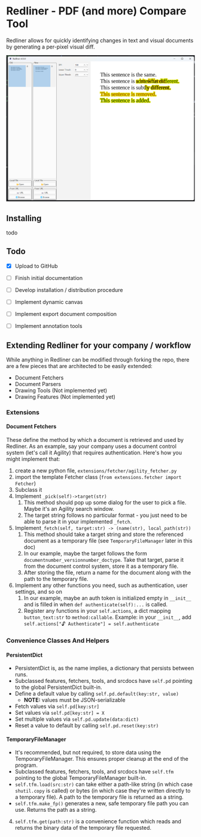 # Redliner - PDF (and more) Compare Tool

Redliner allows for quickly identifying changes in text and visual documents by generating a per-pixel visual diff.

![Example Diff Screenshot](https://raw.githubusercontent.com/CJett/Redliner/refs/heads/main/example.png "Example Diff Screenshot")

## Installing
todo

## Todo
- [X] Upload to GitHub
- [ ] Finish initial documentation
- [ ] Develop installation / distribution procedure
- [ ] Implement dynamic canvas
- [ ] Implement export document composition
- [ ] Implement annotation tools


## Extending Redliner for your company / workflow
While anything in Redliner can be modified through forking the repo, there are a few pieces that are architected to be easily extended:
* Document Fetchers
* Document Parsers
* Drawing Tools (Not implemented yet)
* Drawing Features (Not implemented yet)

### Extensions
#### Document Fetchers
These define the method by which a document is retrieved and used by Redliner. As an example, say your company uses a document control system (let's call it Agility) that requires authentication. Here's how you might implement that:
1. create a new python file, `extensions/fetcher/agility_fetcher.py`
2. import the template Fetcher class (`from extensions.fetcher import Fetcher`)
3. Subclass it
4. Implement `_pick(self)->target(str)`
   1. This method should pop up some dialog for the user to pick a file. Maybe it's an Agility search window.
   2. The target string follows no particular format - you just need to be able to parse it in your implemented `_fetch`.
4. Implement`_fetch(self, target:str) -> (name(str), local_path(str))`
   1. This method should take a target string and store the referenced document as a temporary file (see `TemporaryFileManager` later in this doc)
   2. In our example, maybe the target follows the form `documentnumber_versionnumber_doctype`. Take that target, parse it from the document control system, store it as a temporary file.
   3. After storing the file, return a name for the document along with the path to the temporary file.
4. Implement any other functions you need, such as authentication, user settings, and so on
   1. In our example, maybe an auth token is initialized empty in `__init__` and is  filled in when `def authenticate(self):...` is called.
   2. Register any functions in your `self.actions`, a dict mapping `button_text:str` to `method:callable`. Example: in your `__init__`, add `self.actions["🔓 Authenticate"] = self.authenticate`


### Convenience Classes And Helpers

#### PersistentDict
* PersistentDict is, as the name implies, a dictionary that persists between runs. 
* Subclassed features, fetchers, tools, and srcdocs have `self.pd` pointing to the global PersistentDict built-in.
* Define a default value by calling `self.pd.default(key:str, value)`
  * **NOTE:** values must be JSON-serializable
* Fetch values via `self.pd[key:str]`
* Set values via `self.pd[key:str] = X`
* Set multiple values via `self.pd.update(data:dict)`
* Reset a value to default by calling `self.pd.reset(key:str)`

#### TemporaryFileManager
* It's recommended, but not required, to store data using the TemporaryFileManager. This ensures proper cleanup at the end of the program. 
* Subclassed features, fetchers, tools, and srcdocs have `self.tfm` pointing to the global TemporaryFileManager built-in.
* `self.tfm.load(src:str)` can take either a path-like string (in which case `shutil.copy` is called) or bytes (in which case they're written directly to a temporary file). A path to the temporary file is returned as a string.
* `self.tfm.make_fp()` generates a new, safe temporary file path you can use. Returns the path as a string.
4. `self.tfm.get(path:str)` is a convenience function which reads and returns the binary data of the temporary file requested.